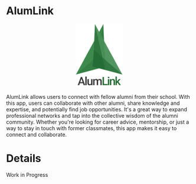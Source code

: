 # AlumLink

<p align="center" width="100%">
    <img src="https://github.com/danielremoquillo/AlumLink/blob/main/assets/readme/readme_logo.png"  width=25% height=25%/>
</p>

AlumLink allows users to connect with fellow alumni from their school. With this app, users can collaborate with other alumni, share knowledge and expertise, and potentially find job opportunities. It's a great way to expand professional networks and tap into the collective wisdom of the alumni community. Whether you're looking for career advice, mentorship, or just a way to stay in touch with former classmates, this app makes it easy to connect and collaborate.

# Details

Work in Progress


